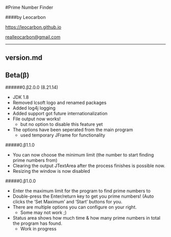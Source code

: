 #Prime Number Finder

####by Leocarbon


<https://leocarbon.github.io>

<realleocarbon@gmail.com>
  
---
version.md
---

Beta(β)
--------------
######0.β2.0.0 (8.21.14)
* JDK 1.8
* Removed lcsoft logo and renamed packages
* Added log4j logging
* Added support got future internationalization
* File output now works!
	* but no option to disable this feature yet
* The options have been seperated from the main program
	* used temporary JFrame for functionality

#####0.β1.1.0
* You can now choose the minimum limit (the number to start finding prime numbers from)
* Clearing the output JTextArea after the process finishes is possible now.
* Resizing the window is now disabled

#####0.β1.0.0
* Enter the maximum limit for the program to find prime numbers to
* Double-press the Enter/return key to get you prime numbers! (Auto clicks the ‘Set Maximum’ and ‘Start’ buttons for you.
* There are multiple options you can configure on your right.
	* Some may not work ;)
* Status area shows how much time & how many prime numbers in total the program has found.
	* Work in progress